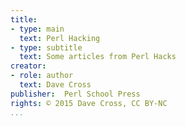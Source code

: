 ```yaml
---
title:
- type: main
  text: Perl Hacking
- type: subtitle
  text: Some articles from Perl Hacks
creator:
- role: author
  text: Dave Cross
publisher:  Perl School Press
rights: © 2015 Dave Cross, CC BY-NC
...
```


